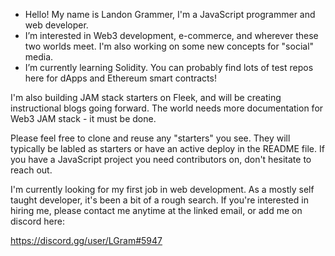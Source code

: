 - Hello! My name is Landon Grammer, I'm a JavaScript programmer and web developer. 
- I’m interested in Web3 development, e-commerce, and wherever these two worlds meet. I'm also working on some new concepts for "social" media.
- I’m currently learning Solidity. You can probably find lots of test repos here for dApps and Ethereum smart contracts!

I'm also building JAM stack starters on Fleek, and will be creating instructional blogs going forward. The world needs more documentation for Web3 JAM stack - it must be done. 

Please feel free to clone and reuse any "starters" you see. They will typically be labled as starters or have an active deploy in the README file. If you have a JavaScript project you need contributors on, don't hesitate to reach out.

I'm currently looking for my first job in web development. As a mostly self taught developer, it's been a bit of a rough search. If you're interested in hiring me, please contact me anytime at the linked email, or add me on discord here:

https://discord.gg/user/LGram#5947
